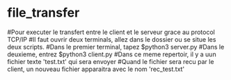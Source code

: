 # file_transfer

#Pour executer le transfert entre le client et le serveur grace au protocol TCP/IP
#Il faut ouvrir deux terminals, allez dans le dossier ou se situe les deux scripts.
#Dans le premier terminal, tapez $python3 server.py
#Dans le deuxieme, entrez $python3 client.py
#Dans ce meme repertoir, il y a uun fichier texte 'test.txt' qui sera envoyer
#Quand le fichier sera recu par le client, un nouveau fichier apparaitra avec le nom 'rec_test.txt'
